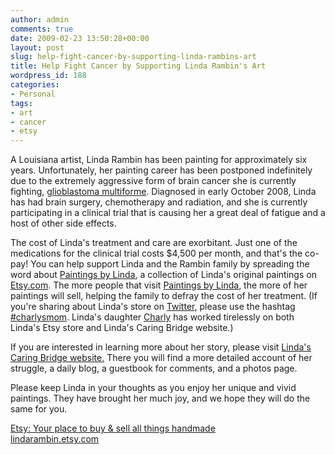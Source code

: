 ```yaml
---
author: admin
comments: true
date: 2009-02-23 13:50:28+00:00
layout: post
slug: help-fight-cancer-by-supporting-linda-rambins-art
title: Help Fight Cancer by Supporting Linda Rambin's Art
wordpress_id: 188
categories:
- Personal
tags:
- art
- cancer
- etsy
---
```


A Louisiana artist, Linda Rambin has been painting for approximately six years. Unfortunately, her painting career has been postponed indefinitely due to the extremely aggressive form of brain cancer she is currently fighting, [glioblastoma multiforme](http://en.wikipedia.org/wiki/Glioblastoma_multiforme). Diagnosed in early October 2008, Linda has had brain surgery, chemotherapy and radiation, and she is currently participating in a clinical trial that is causing her a great deal of fatigue and a host of other side effects.

The cost of Linda's treatment and care are exorbitant.  Just one of the medications for the clinical trial costs $4,500 per month, and that's the co-pay!  You can help support Linda and the Rambin family by spreading the word about [Paintings by Linda](http://lindarambin.etsy.com), a collection of Linda's original paintings on [Etsy.com](http://www.etsy.com).  The more people that visit [Paintings by Linda](http://lindarambin.etsy.com), the more of her paintings will sell, helping the family to defray the cost of her treatment. (If you're sharing about Linda's store on [Twitter](http://www.twitter.com), please use the hashtag [#charlysmom](http://search.twitter.com/search?q=%23charlysmom). Linda's daughter [Charly](http://twitter.com/CharlyRambin) has worked tirelessly on both Linda's Etsy store and Linda's Caring Bridge website.)

If you are interested in learning more about her story, please visit [Linda's Caring Bridge website.](http://www.caringbridge.org/visit/lindarambin) There you will find a more detailed account of her struggle, a daily blog, a guestbook for comments, and a photos page.

Please keep Linda in your thoughts as you enjoy her unique and vivid paintings. They have brought her much joy, and we hope they will do the same for you.



[Etsy: Your place to buy & sell all things handmade](http://www.etsy.com)  
[lindarambin.etsy.com](http://lindarambin.etsy.com)
